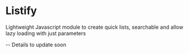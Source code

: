 # Listify
Lightweight Javascript module to create quick lists, searchable and allow lazy loading with just parameters

--
Details to update soon
